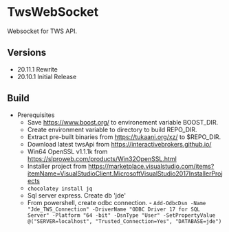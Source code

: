 # TwsWebSocket
Websocket for TWS API.

## Versions
* 20.11.1 Rewrite
* 20.10.1 Initial Release
## Build
* Prerequisites
    * Save https://www.boost.org/ to environement variable BOOST_DIR.
    * Create environment variable to directory to build REPO_DIR.
    * Extract pre-built binaries from https://tukaani.org/xz/ to $REPO_DIR.
    * Download latest twsApi from https://interactivebrokers.github.io/
    * Win64 OpenSSL v1.1.1k from https://slproweb.com/products/Win32OpenSSL.html
    * Installer project from https://marketplace.visualstudio.com/items?itemName=VisualStudioClient.MicrosoftVisualStudio2017InstallerProjects
    * `chocolatey install jq`
    * Sql server express. Create db 'jde'
    * From powershell, create odbc connection. - `Add-OdbcDsn -Name "Jde_TWS_Connection" -DriverName "ODBC Driver 17 for SQL Server" -Platform "64
-bit" -DsnType "User" -SetPropertyValue @("SERVER=localhost", "Trusted_Connection=Yes", "DATABASE=jde")`

